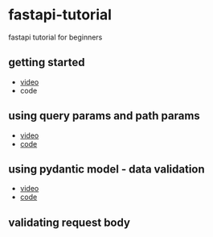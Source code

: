# fastapi-tutorial
fastapi tutorial for beginners

## getting started
  - [video](https://youtu.be/Bt_N0tOXn18)
  - code

## using query params and path params
  - [video](https://youtu.be/cejAYrz47qo)
  - [code](https://github.com/AnjaneyuluBatta505/fastapi-tutorial/tree/fastapi_path_and_query_params)

## using pydantic model - data validation
  - [video](https://youtu.be/K7rlHEnF2-M)
  - [code](https://github.com/AnjaneyuluBatta505/fastapi-tutorial/tree/working_with_pydantic)

## validating request body

